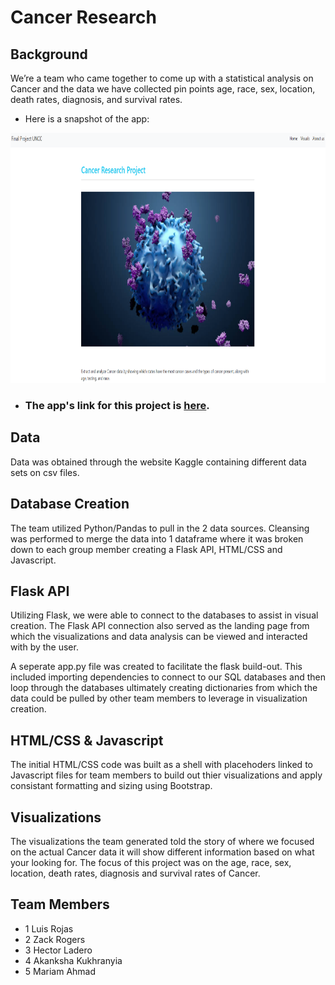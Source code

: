 # Cancer Research

## Background

We’re a team who came together to come up with a statistical analysis on Cancer and the data we have collected pin points age, race, sex, location, death rates, diagnosis, and survival rates. 

   - Here is a snapshot of the app: 

<img src="static/images/snapshot.png" width="600" height="400">


- ### The app's link for this project is [here](https://cancer-data.herokuapp.com/).

## Data

Data was obtained through the website Kaggle containing different data sets on csv files. 


## Database Creation

The team utilized Python/Pandas to pull in the 2 data sources.  Cleansing was performed to merge the data into 1 dataframe where it was broken down to each group member creating a Flask API, HTML/CSS and Javascript. 

## Flask API
Utilizing Flask, we were able to connect to the databases to assist in visual creation.  The Flask API connection also served as the landing page from which the visualizations and data analysis can be viewed and interacted with by the user.   

A seperate app.py file was created to facilitate the flask build-out.  This included importing dependencies to connect to our SQL databases and then loop through the databases ultimately creating dictionaries from which the data could be pulled by other team members to leverage in visualization creation.  

## HTML/CSS & Javascript
The initial HTML/CSS code was built as a shell with placehoders linked to Javascript files for team members to build out thier visualizations and apply 
consistant formatting and sizing using Bootstrap.

## Visualizations
The visualizations the team generated told the story of where we focused on the actual Cancer data it will show different information based on what your looking for. The focus of this project was on the age, race, sex, location, death rates, diagnosis and survival rates of Cancer. 



## Team Members
* 1 Luis Rojas
* 2 Zack Rogers
* 3 Hector Ladero
* 4 Akanksha Kukhranyia
* 5 Mariam Ahmad 
